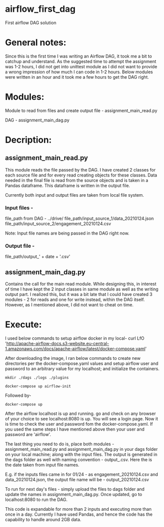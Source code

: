 # airflow_first_dag
First airflow DAG solution
# General notes:
Since this is the first time I was writing an Airflow DAG, it took me a bit to catchup and understand. As the suggested time to attempt the assignment was 1-2 hours, I did not get into unittest module as I did not want to provide a wrong impression of how much I can code in 1-2 hours. Below modules were written in an hour and it took me a few hours to get the DAG right.

# Modules:
Module to read from files and create output file - assignment_main_read.py

DAG - assignment_main_dag.py

# Decription:
## assignment_main_read.py

This module reads the file passed by the DAG. I have created 2 classes for each source file and for every read creating objects for these classes. 
Data needed in the final file is read from the source objects and is taken in a Pandas dataframe.
This dataframe is written in the output file.

Currently both input and output files are taken from local file system.

### Input files - 
file_path from DAG - ../drive/
file_path/input_source_1/data_20210124.json
file_path/input_source_2/engagement_20210124.csv

Note: Input file names are being passed in the DAG right now.

### Output file - 
file_path/output_' + date + '.csv'

## assignment_main_dag.py

Contains the call for the main read module. While designing this, in interest of time I have kept the 2 input classes in same module as well as the writing output part.
I realized this, but it was a bit late that I could have created 3 modules - 2 for reads and one for write instead, within the DAG itself. However, as I mentioned above, I did not want to cheat on time.

# Execute:
I used below commands to setup airflow docker in my local-
curl LfO 'http://apache-airflow-docs.s3-website.eu-central-1.amazonaws.com/docs/apache-airflow/latest/docker-compose.yaml'

After downloading the image, I ran below commands to create new directories per the docker-compose.yaml values and setup airflow user and password to an arbitrary value for my localhost; and initialize the containers.

  `mkdir ./dags ./logs ./plugins`

  `docker-compose up airflow-init`

Followed by-

  `docker-compose up`

After the airflow localhost is up and running. go and check on any browser of your choice to see localhost:8080 is up. You will see a login page. Now it is time to check the user and password fom the docker-compose.yaml. If you used the same steps I have mentioned above then your user and password are 'airflow'.

The last thing you need to do is, place both modules -assignment_main_read.py and assignment_main_dag.py in your dags folder on your local machine; along with the input files.
The output is generated in the dags folder as well with naming convention - output_<date>.csv. Here the <date> is the date taken from input file names.

E.g. if the inputs files came in for 01/24 - as engagement_20210124.csv and data_20210124.json, the output file name will be - output_20210124.csv

To run for next day's files - simply upload the files to dags folder and update the names in assignment_main_dag.py. Once updated, go to localhost:8080 to run the DAG.

This code is expandable for more than 2 inputs and executing more than once in a day. Currently I have used Pandas, and hence the code has the capability to handle around 2GB data.
